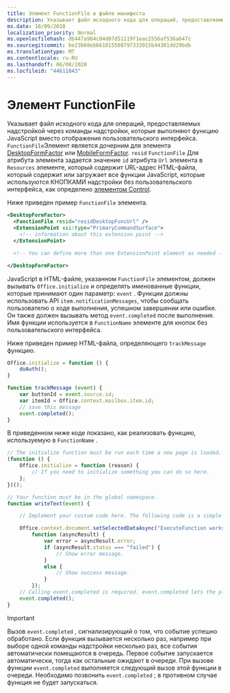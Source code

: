 ```yaml
---
title: Элемент FunctionFile в файле манифеста
description: Указывает файл исходного кода для операций, предоставляемых надстройкой через команды надстройки, которые выполняют функцию JavaScript вместо отображения пользовательского интерфейса.
ms.date: 10/09/2018
localization_priority: Normal
ms.openlocfilehash: db447a904c04d07d51119f1eac2556af536a647c
ms.sourcegitcommit: be23b68eb661015508797333915b44381dd29bdb
ms.translationtype: MT
ms.contentlocale: ru-RU
ms.lasthandoff: 06/08/2020
ms.locfileid: "44611843"
---
```

# <a name="functionfile-element"></a>Элемент FunctionFile

Указывает файл исходного кода для операций, предоставляемых надстройкой через команды надстройки, которые выполняют функцию JavaScript вместо отображения пользовательского интерфейса. `FunctionFile`Элемент является дочерним для элемента [DesktopFormFactor](desktopformfactor.md) или [MobileFormFactor](mobileformfactor.md). `resid` `FunctionFile` Для атрибута элемента задается значение `id` атрибута `Url` элемента в `Resources` элементе, который содержит URL-адрес HTML-файла, который содержит или загружает все функции JavaScript, которые используются КНОПКАМИ надстройки без пользовательского интерфейса, как определено [элементом Control](control.md).

Ниже приведен пример `FunctionFile` элемента.

```XML
<DesktopFormFactor>
  <FunctionFile resid="residDesktopFuncUrl" />
  <ExtensionPoint xsi:type="PrimaryCommandSurface">
    <!-- information about this extension point -->
  </ExtensionPoint>

  <!-- You can define more than one ExtensionPoint element as needed -->

</DesktopFormFactor>
```

JavaScript в HTML-файле, указанном `FunctionFile` элементом, должен вызывать `Office.initialize` и определять именованные функции, которые принимают один параметр: `event` . Функции должны использовать API `item.notificationMessages`, чтобы сообщать пользователю о ходе выполнения, успешном завершении или ошибке. Он также должен вызывать метод `event.completed` после выполнения. Имя функции используется в `FunctionName` элементе для кнопок без пользовательского интерфейса.

Ниже приведен пример HTML-файла, определяющего `trackMessage` функцию.

```js
Office.initialize = function () {
    doAuth();
}

function trackMessage (event) {
    var buttonId = event.source.id;    
    var itemId = Office.context.mailbox.item.id;
    // save this message
    event.completed();
}
```

В приведенном ниже коде показано, как реализовать функцию, используемую в `FunctionName` .

```js
// The initialize function must be run each time a new page is loaded.
(function () {
    Office.initialize = function (reason) {
        // If you need to initialize something you can do so here.
    };
})();

// Your function must be in the global namespace.
function writeText(event) {

    // Implement your custom code here. The following code is a simple example.

    Office.context.document.setSelectedDataAsync("ExecuteFunction works. Button ID=" + event.source.id,
        function (asyncResult) {
            var error = asyncResult.error;
            if (asyncResult.status === "failed") {
                // Show error message.
            }
            else {
                // Show success message.
            }
        });
    // Calling event.completed is required. event.completed lets the platform know that processing has completed.
    event.completed();
}
```

> [!IMPORTANT]
> Вызов `event.completed` , сигнализирующий о том, что событие успешно обработано. Если функция вызывается несколько раз, например при выборе одной команды надстройки несколько раз, все события автоматически помещаются в очередь. Первое событие запускается автоматически, тогда как остальные ожидают в очереди. При вызове функции `event.completed` выполняется следующий вызов этой функции в очереди. Необходимо позвонить `event.completed` ; в противном случае функция не будет запускаться.
